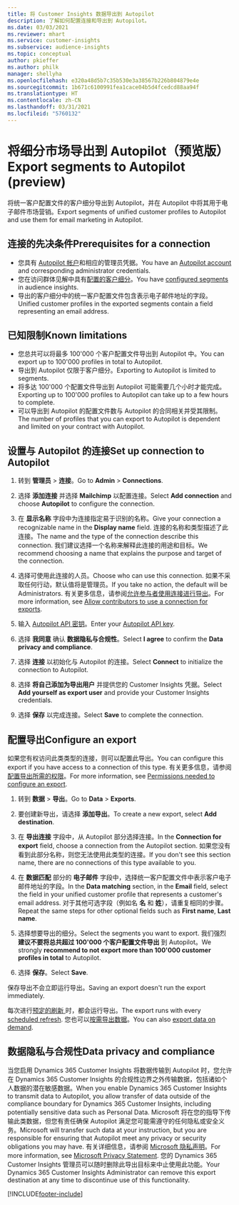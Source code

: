 ```yaml
---
title: 将 Customer Insights 数据导出到 Autopilot
description: 了解如何配置连接和导出到 Autopilot。
ms.date: 03/03/2021
ms.reviewer: mhart
ms.service: customer-insights
ms.subservice: audience-insights
ms.topic: conceptual
author: pkieffer
ms.author: philk
manager: shellyha
ms.openlocfilehash: e320a48d5b7c35b530e3a38567b226b804879e4e
ms.sourcegitcommit: 1b671c6100991fea1cace04b5d4fcedcd88aa94f
ms.translationtype: HT
ms.contentlocale: zh-CN
ms.lasthandoff: 03/31/2021
ms.locfileid: "5760132"
---
```

# <a name="export-segments-to-autopilot-preview"></a><span data-ttu-id="296b7-103">将细分市场导出到 Autopilot（预览版）</span><span class="sxs-lookup"><span data-stu-id="296b7-103">Export segments to Autopilot (preview)</span></span>

<span data-ttu-id="296b7-104">将统一客户配置文件的客户细分导出到 Autopilot，并在 Autopilot 中将其用于电子邮件市场营销。</span><span class="sxs-lookup"><span data-stu-id="296b7-104">Export segments of unified customer profiles to Autopilot and use them for email marketing in Autopilot.</span></span> 

## <a name="prerequisites-for-a-connection"></a><span data-ttu-id="296b7-105">连接的先决条件</span><span class="sxs-lookup"><span data-stu-id="296b7-105">Prerequisites for a connection</span></span>

-   <span data-ttu-id="296b7-106">您具有 [Autopilot 帐户](https://www.autopilothq.com/)和相应的管理员凭据。</span><span class="sxs-lookup"><span data-stu-id="296b7-106">You have an [Autopilot account](https://www.autopilothq.com/) and corresponding administrator credentials.</span></span>
-   <span data-ttu-id="296b7-107">您在访问群体见解中具有[配置的客户细分](segments.md)。</span><span class="sxs-lookup"><span data-stu-id="296b7-107">You have [configured segments](segments.md) in audience insights.</span></span>
-   <span data-ttu-id="296b7-108">导出的客户细分中的统一客户配置文件包含表示电子邮件地址的字段。</span><span class="sxs-lookup"><span data-stu-id="296b7-108">Unified customer profiles in the exported segments contain a field representing an email address.</span></span>

## <a name="known-limitations"></a><span data-ttu-id="296b7-109">已知限制</span><span class="sxs-lookup"><span data-stu-id="296b7-109">Known limitations</span></span>

- <span data-ttu-id="296b7-110">您总共可以将最多 100'000 个客户配置文件导出到 Autopilot 中。</span><span class="sxs-lookup"><span data-stu-id="296b7-110">You can export up to 100'000 profiles in total to Autopilot.</span></span>
- <span data-ttu-id="296b7-111">导出到 Autopilot 仅限于客户细分。</span><span class="sxs-lookup"><span data-stu-id="296b7-111">Exporting to Autopilot is limited to segments.</span></span>
- <span data-ttu-id="296b7-112">将多达 100'000 个配置文件导出到 Autopilot 可能需要几个小时才能完成。</span><span class="sxs-lookup"><span data-stu-id="296b7-112">Exporting up to 100'000 profiles to Autopilot can take up to a few hours to complete.</span></span> 
- <span data-ttu-id="296b7-113">可以导出到 Autopilot 的配置文件数与 Autopilot 的合同相关并受其限制。</span><span class="sxs-lookup"><span data-stu-id="296b7-113">The number of profiles that you can export to Autopilot is dependent and limited on your contract with Autopilot.</span></span>

## <a name="set-up-connection-to-autopilot"></a><span data-ttu-id="296b7-114">设置与 Autopilot 的连接</span><span class="sxs-lookup"><span data-stu-id="296b7-114">Set up connection to Autopilot</span></span>

1. <span data-ttu-id="296b7-115">转到 **管理员** > **连接**。</span><span class="sxs-lookup"><span data-stu-id="296b7-115">Go to **Admin** > **Connections**.</span></span>

1. <span data-ttu-id="296b7-116">选择 **添加连接** 并选择 **Mailchimp** 以配置连接。</span><span class="sxs-lookup"><span data-stu-id="296b7-116">Select **Add connection** and choose **Autopilot** to configure the connection.</span></span>

1. <span data-ttu-id="296b7-117">在 **显示名称** 字段中为连接指定易于识别的名称。</span><span class="sxs-lookup"><span data-stu-id="296b7-117">Give your connection a recognizable name in the **Display name** field.</span></span> <span data-ttu-id="296b7-118">连接的名称和类型描述了此连接。</span><span class="sxs-lookup"><span data-stu-id="296b7-118">The name and the type of the connection describe this connection.</span></span> <span data-ttu-id="296b7-119">我们建议选择一个名称来解释此连接的用途和目标。</span><span class="sxs-lookup"><span data-stu-id="296b7-119">We recommend choosing a name that explains the purpose and target of the connection.</span></span>

1. <span data-ttu-id="296b7-120">选择可使用此连接的人员。</span><span class="sxs-lookup"><span data-stu-id="296b7-120">Choose who can use this connection.</span></span> <span data-ttu-id="296b7-121">如果不采取任何行动，默认值将是管理员。</span><span class="sxs-lookup"><span data-stu-id="296b7-121">If you take no action, the default will be Administrators.</span></span> <span data-ttu-id="296b7-122">有关更多信息，请参阅[允许参与者使用连接进行导出](connections.md#allow-contributors-to-use-a-connection-for-exports)。</span><span class="sxs-lookup"><span data-stu-id="296b7-122">For more information, see [Allow contributors to use a connection for exports](connections.md#allow-contributors-to-use-a-connection-for-exports).</span></span>

3. <span data-ttu-id="296b7-123">输入 [Autopilot API 密钥](https://autopilot.docs.apiary.io/#)。</span><span class="sxs-lookup"><span data-stu-id="296b7-123">Enter your [Autopilot API key](https://autopilot.docs.apiary.io/#).</span></span>

1. <span data-ttu-id="296b7-124">选择 **我同意** 确认 **数据隐私与合规性**。</span><span class="sxs-lookup"><span data-stu-id="296b7-124">Select **I agree** to confirm the **Data privacy and compliance**.</span></span>

1. <span data-ttu-id="296b7-125">选择 **连接** 以初始化与 Autopilot 的连接。</span><span class="sxs-lookup"><span data-stu-id="296b7-125">Select **Connect** to initialize the connection to Autopilot.</span></span>

1. <span data-ttu-id="296b7-126">选择 **将自己添加为导出用户** 并提供您的 Customer Insights 凭据。</span><span class="sxs-lookup"><span data-stu-id="296b7-126">Select **Add yourself as export user** and provide your Customer Insights credentials.</span></span>

1. <span data-ttu-id="296b7-127">选择 **保存** 以完成连接。</span><span class="sxs-lookup"><span data-stu-id="296b7-127">Select **Save** to complete the connection.</span></span>

## <a name="configure-an-export"></a><span data-ttu-id="296b7-128">配置导出</span><span class="sxs-lookup"><span data-stu-id="296b7-128">Configure an export</span></span>

<span data-ttu-id="296b7-129">如果您有权访问此类类型的连接，则可以配置此导出。</span><span class="sxs-lookup"><span data-stu-id="296b7-129">You can configure this export if you have access to a connection of this type.</span></span> <span data-ttu-id="296b7-130">有关更多信息，请参阅[配置导出所需的权限](export-destinations.md#set-up-a-new-export)。</span><span class="sxs-lookup"><span data-stu-id="296b7-130">For more information, see [Permissions needed to configure an export](export-destinations.md#set-up-a-new-export).</span></span>

1. <span data-ttu-id="296b7-131">转到 **数据** > **导出**。</span><span class="sxs-lookup"><span data-stu-id="296b7-131">Go to **Data** > **Exports**.</span></span>

1. <span data-ttu-id="296b7-132">要创建新导出，请选择 **添加导出**。</span><span class="sxs-lookup"><span data-stu-id="296b7-132">To create a new export, select **Add destination**.</span></span>

1. <span data-ttu-id="296b7-133">在 **导出连接** 字段中，从 Autopilot 部分选择连接。</span><span class="sxs-lookup"><span data-stu-id="296b7-133">In the **Connection for export** field, choose a connection from the Autopilot section.</span></span> <span data-ttu-id="296b7-134">如果您没有看到此部分名称，则您无法使用此类型的连接。</span><span class="sxs-lookup"><span data-stu-id="296b7-134">If you don't see this section name, there are no connections of this type available to you.</span></span>

3. <span data-ttu-id="296b7-135">在 **数据匹配** 部分的 **电子邮件** 字段中，选择统一客户配置文件中表示客户电子邮件地址的字段。</span><span class="sxs-lookup"><span data-stu-id="296b7-135">In the **Data matching** section, in the **Email** field, select the field in your unified customer profile that represents a customer's email address.</span></span> <span data-ttu-id="296b7-136">对于其他可选字段（例如名 **名** 和 **姓**），请重复相同的步骤。</span><span class="sxs-lookup"><span data-stu-id="296b7-136">Repeat the same steps for other optional fields such as **First name**, **Last name**.</span></span>

1. <span data-ttu-id="296b7-137">选择想要导出的细分。</span><span class="sxs-lookup"><span data-stu-id="296b7-137">Select the segments you want to export.</span></span> <span data-ttu-id="296b7-138">我们强烈 **建议不要将总共超过 100'000 个客户配置文件导出** 到 Autopilot。</span><span class="sxs-lookup"><span data-stu-id="296b7-138">We strongly **recommend to not export more than 100'000 customer profiles in total** to Autopilot.</span></span> 

1. <span data-ttu-id="296b7-139">选择 **保存**。</span><span class="sxs-lookup"><span data-stu-id="296b7-139">Select **Save**.</span></span>

<span data-ttu-id="296b7-140">保存导出不会立即运行导出。</span><span class="sxs-lookup"><span data-stu-id="296b7-140">Saving an export doesn't run the export immediately.</span></span>

<span data-ttu-id="296b7-141">每次进行[预定的刷新 ](system.md#schedule-tab)时，都会运行导出。</span><span class="sxs-lookup"><span data-stu-id="296b7-141">The export runs with every [scheduled refresh](system.md#schedule-tab).</span></span> <span data-ttu-id="296b7-142">您也可以[按需导出数据](export-destinations.md#run-exports-on-demand)。</span><span class="sxs-lookup"><span data-stu-id="296b7-142">You can also [export data on demand](export-destinations.md#run-exports-on-demand).</span></span> 

## <a name="data-privacy-and-compliance"></a><span data-ttu-id="296b7-143">数据隐私与合规性</span><span class="sxs-lookup"><span data-stu-id="296b7-143">Data privacy and compliance</span></span>

<span data-ttu-id="296b7-144">当您启用 Dynamics 365 Customer Insights 将数据传输到 Autopilot 时，您允许在 Dynamics 365 Customer Insights 的合规性边界之外传输数据，包括诸如个人数据的潜在敏感数据。</span><span class="sxs-lookup"><span data-stu-id="296b7-144">When you enable Dynamics 365 Customer Insights to transmit data to Autopilot, you allow transfer of data outside of the compliance boundary for Dynamics 365 Customer Insights, including potentially sensitive data such as Personal Data.</span></span> <span data-ttu-id="296b7-145">Microsoft 将在您的指导下传输此类数据，但您有责任确保 Autopilot 满足您可能需遵守的任何隐私或安全义务。</span><span class="sxs-lookup"><span data-stu-id="296b7-145">Microsoft will transfer such data at your instruction, but you are responsible for ensuring that Autopilot meet any privacy or security obligations you may have.</span></span> <span data-ttu-id="296b7-146">有关详细信息，请参阅 [Microsoft 隐私声明](https://go.microsoft.com/fwlink/?linkid=396732)。</span><span class="sxs-lookup"><span data-stu-id="296b7-146">For more information, see [Microsoft Privacy Statement](https://go.microsoft.com/fwlink/?linkid=396732).</span></span>
<span data-ttu-id="296b7-147">您的 Dynamics 365 Customer Insights 管理员可以随时删除此导出目标来中止使用此功能。</span><span class="sxs-lookup"><span data-stu-id="296b7-147">Your Dynamics 365 Customer Insights Administrator can remove this export destination at any time to discontinue use of this functionality.</span></span>


[!INCLUDE[footer-include](../includes/footer-banner.md)]
